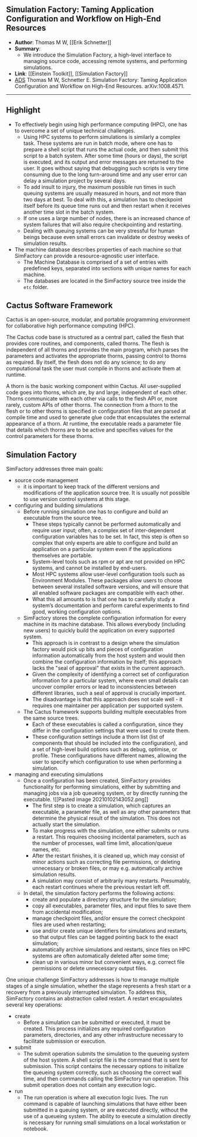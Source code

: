 ## Simulation Factory: Taming Application Configuration and Workflow on High-End Resources

- **Author**: Thomas M W, [[Erik Schnetter]]
- **Summary**:
	- We introduce the Simulation Factory, a high-level interface to managing source code, accessing remote systems, and performing simulations.
- **Link**: [[Einstein Toolkit]], [[Simulation Factory]]
- [ADS](https://ui.adsabs.harvard.edu/abs/2010arXiv1008.4571T) Thomas M W, Schnetter E. Simulation Factory: Taming Application Configuration and Workflow on High-End Resources. arXiv:1008.4571.

___

## Highlight

- To effectively begin using high performance computing (HPC), one has to overcome a set of unique technical challenges.
	- Using HPC systems to perform simulations is similarly a complex task. These systems are run in batch mode, where one has to prepare a shell script that runs the actual code, and then submit this script to a batch system. After some time (hours or days), the script is executed, and its output and error messages are returned to the user. It goes without saying that debugging such scripts is very time consuming due to the long turn-around time and any user error can delay a simulation project by several days.
	- To add insult to injury, the maximum possible run times in such queuing systems are usually measured in hours, and not more than two days at best. To deal with this, a simulation has to checkpoint itself before its queue time runs out and then restart when it receives another time slot in the batch system.
	- If one uses a large number of nodes, there is an increased chance of system failures that will also require checkpointing and restarting.
	- Dealing with queuing systems can be very stressful for human beings because even small errors can invalidate or destroy weeks of simulation results.
- The machine database describes properties of each machine so that SimFactory can provide a resource-agnostic user interface.
	- The Machine Database is comprised of a set of entries with predefined keys, separated into sections with unique names for each machine.
	- The databases are located in the SimFactory source tree inside the `etc` folder.

## Cactus Software Framework

Cactus is an open-source, modular, and portable programming environment for collaborative high performance computing (HPC).

The Cactus code base is structured as a central part, called the flesh that provides core routines, and components, called thorns. The flesh is independent of all thorns and provides the main program, which parses the parameters and activates the appropriate thorns, passing control to thorns as required. By itself, the flesh does not do any science; to do any computational task the user must compile in thorns and activate them at runtime.

A thorn is the basic working component within Cactus. All user-supplied code goes into thorns, which are, by and large, independent of each other. Thorns communicate with each other via calls to the flesh API or, more rarely, custom APIs of other thorns. The connection from a thorn to the flesh or to other thorns is specified in configuration files that are parsed at compile time and used to generate glue code that encapsulates the external appearance of a thorn. At runtime, the executable reads a parameter file that details which thorns are to be active and specifies values for the control parameters for these thorns.

## Simulation Factory

SimFactory addresses three main goals: 

- source code management
	- it is important to keep track of the different versions and modifications of the application source tree. It is usually not possible to use version control systems at this stage.
- configuring and building simulations
	- Before running simulation one has to configure and build an executable from the source tree.
		- These steps typically cannot be performed automatically and require user input; often, a complex set of inter-dependent configuration variables has to be set. In fact, this step is often so complex that only experts are able to configure and build an application on a particular system even if the applications themselves are portable.
		- System-level tools such as rpm or apt are not provided on HPC systems, and cannot be installed by end-users.
		- Most HPC systems allow user-level configuration tools such as Environment Modules. These packages allow users to choose between several installed software versions, and will ensure that all enabled software packages are compatible with each other.
		- What this all amounts to is that one has to carefully study a system’s documentation and perform careful experiments to find good, working configuration options.
	- SimFactory stores the complete configuration information for every machine in its machine database. This allows everybody (including new users) to quickly build the application on every supported system.
		- This approach is in contrast to a design where the simulation factory would pick up bits and pieces of configuration information automatically from the host system and would then combine the configuration information by itself; this approach lacks the "seal of approval" that exists in the current approach.
		- Given the complexity of identifying a correct set of configuration information for a particular system, where even small details can uncover compiler errors or lead to inconsistencies between different libraries, such a seal of approval is crucially important.
		- The disadvantage is that this approach does not scale well - it requires one maintainer per application per supported system.
	- The Cactus framework supports building multiple executables from the same source trees.
		- Each of these executables is called a configuration, since they differ in the configuration settings that were used to create them.
		- These configuration settings include a thorn list (list of components that should be included into the configuration), and a set of high-level build options such as debug, optimise, or profile. These configurations have different names, allowing the user to specify which configuration to use when performing a simulation.
- managing and executing simulations
	- Once a configuration has been created, SimFactory provides functionality for performing simulations, either by submitting and managing jobs via a job queueing system, or by directly running the executable.
		![[Pasted image 20210102143052.png]]
		- The first step is to create a simulation, which captures an executable, a parameter file, as well as any other parameters that determine the physical result of the simulation. This does not actually start the simulation.
		- To make progress with the simulation, one either submits or runs a restart. This requires choosing incidental parameters, such as the number of processes, wall time limit, allocation/queue names, etc.
		- After the restart finishes, it is cleaned up, which may consist of minor actions such as correcting file permissions, or deleting unnecessary or broken files, or may e.g. automatically archive simulation results.
		- A simulation may consist of arbitrarily many restarts. Presumably, each restart continues where the previous restart left off.
	- In detail, the simulation factory performs the following actions:
		- create and populate a directory structure for the simulation;
		- copy all executables, parameter files, and input files to save them from accidental modification;
		- manage checkpoint files, and/or ensure the correct checkpoint files are used when restarting;
		- use and/or create unique identifiers for simulations and restarts, so that output files can be tagged pointing back to the exact simulation;
		- automatically archive simulations and restarts, since files on HPC systems are often automatically deleted after some time;
		- clean up in various minor but convenient ways, e.g. correct file permissions or delete unnecessary output files.

One unique challenge SimFactory addresses is how to manage multiple stages of a single simulation, whether the stage represents a fresh start or a recovery from a previously interrupted simulation. To address this, SimFactory contains an abstraction called restart. A restart encapsulates several key operations:

- create
	- Before a simulation can be submitted or executed, it must be created. This process initializes any required configuration parameters, directories, and any other infrastructure necessary to facilitate submission or execution.
- submit
	- The submit operation submits the simulation to the queueing system of the host system. A shell script file is the command that is sent for submission. This script contains the necessary options to initialize the queueing system correctly, such as choosing the correct wall time, and then commands calling the SimFactory run operation. This submit operation does not contain any execution logic.
- run
	- The run operation is where all execution logic lives. The run command is capable of launching simulations that have either been submitted in a queuing system, or are executed directly, without the use of a queueing system. The ability to execute a simulation directly is necessary for running small simulations on a local workstation or notebook.
